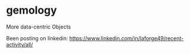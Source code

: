 # gemology
More data-centric Objects

Been posting on linkedin: https://www.linkedin.com/in/laforge49/recent-activity/all/
